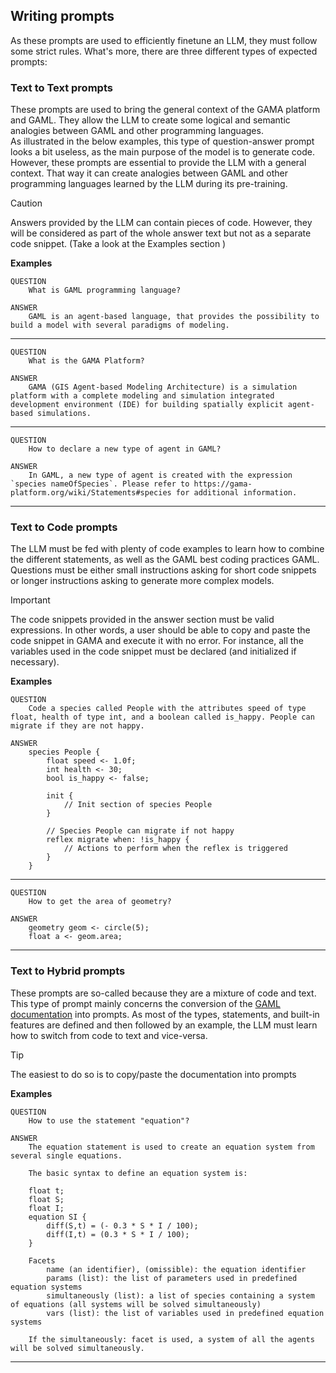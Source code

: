 ## Writing prompts

As these prompts are used to efficiently finetune an LLM, they must follow some strict rules. What's more, there are three different types of expected prompts:

### Text to Text prompts

These prompts are used to bring the general context of the GAMA platform and GAML. They allow the LLM to create some logical and semantic analogies between GAML and other programming languages.  
As illustrated in the below examples, this type of question-answer prompt looks a bit useless, as the main purpose of the model is to generate code. However, these prompts are essential to provide the LLM with a general context. That way it can create analogies between GAML and other programming languages learned by the LLM during its pre-training.

> [!CAUTION]
> Answers provided by the LLM can contain pieces of code. However, they will be considered as part of the whole answer text but not as a separate code snippet. (Take a look at the Examples section )

**Examples**

    QUESTION
        What is GAML programming language?

    ANSWER
        GAML is an agent-based language, that provides the possibility to build a model with several paradigms of modeling.

---

    QUESTION
        What is the GAMA Platform?

    ANSWER
        GAMA (GIS Agent-based Modeling Architecture) is a simulation platform with a complete modeling and simulation integrated development environment (IDE) for building spatially explicit agent-based simulations.

---

    QUESTION
        How to declare a new type of agent in GAML?

    ANSWER
        In GAML, a new type of agent is created with the expression `species nameOfSpecies`. Please refer to https://gama-platform.org/wiki/Statements#species for additional information.

---

### Text to Code prompts

The LLM must be fed with plenty of code examples to learn how to combine the different statements, as well as the GAML best coding practices GAML.  
Questions must be either small instructions asking for short code snippets or longer instructions asking to generate more complex models.

> [!IMPORTANT]
> The code snippets provided in the answer section must be valid expressions. In other words, a user should be able to copy and paste the code snippet in GAMA and execute it with no error. For instance, all the variables used in the code snippet must be declared (and initialized if necessary).

**Examples**

    QUESTION
        Code a species called People with the attributes speed of type float, health of type int, and a boolean called is_happy. People can migrate if they are not happy.

    ANSWER
        species People {
            float speed <- 1.0f;
            int health <- 30;
            bool is_happy <- false;

            init {
                // Init section of species People
            }

            // Species People can migrate if not happy
            reflex migrate when: !is_happy {
                // Actions to perform when the reflex is triggered
            }
        }

---

    QUESTION
        How to get the area of geometry?

    ANSWER
        geometry geom <- circle(5);
        float a <- geom.area;

---

### Text to Hybrid prompts

These prompts are so-called because they are a mixture of code and text. This type of prompt mainly concerns the conversion of the [GAML documentation](https://gama-platform.org/wiki/Home) into prompts. As most of the types, statements, and built-in features are defined and then followed by an example, the LLM must learn how to switch from code to text and vice-versa.

> [!TIP]
> The easiest to do so is to copy/paste the documentation into prompts

**Examples**

    QUESTION
        How to use the statement "equation"?

    ANSWER
        The equation statement is used to create an equation system from several single equations.

        The basic syntax to define an equation system is:

        float t;
        float S;
        float I;
        equation SI {
            diff(S,t) = (- 0.3 * S * I / 100);
            diff(I,t) = (0.3 * S * I / 100);
        }

        Facets
            name (an identifier), (omissible): the equation identifier
            params (list): the list of parameters used in predefined equation systems
            simultaneously (list): a list of species containing a system of equations (all systems will be solved simultaneously)
            vars (list): the list of variables used in predefined equation systems

        If the simultaneously: facet is used, a system of all the agents will be solved simultaneously.

---
